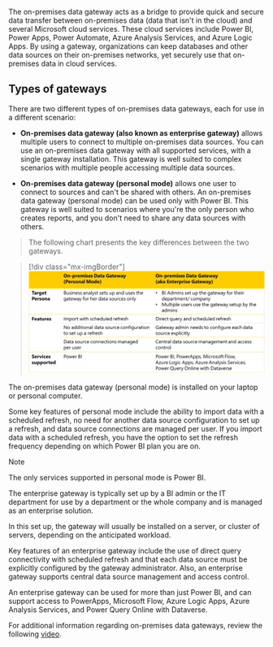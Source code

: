 The on-premises data gateway acts as a bridge to provide quick and secure data transfer between on-premises data (data that isn't in the cloud) and several Microsoft cloud services. These cloud services include Power BI, Power Apps, Power Automate, Azure Analysis Services, and Azure Logic Apps. By using a gateway, organizations can keep databases and other data sources on their on-premises networks, yet securely use that on-premises data in cloud services.

## Types of gateways

There are two different types of on-premises data gateways, each for use in a different scenario:

-   **On-premises data gateway (also known as enterprise gateway)** allows multiple users to connect to multiple on-premises data sources. You can use an on-premises data gateway with all supported services, with a single gateway installation. This gateway is well suited to complex scenarios with multiple people accessing multiple data sources.

-   **On-premises data gateway (personal mode)** allows one user to connect to sources and can't be shared with others. An on-premises data gateway (personal mode) can be used only with Power BI. This gateway is well suited to scenarios where you're the only person who creates reports, and you don't need to share any data sources with others.

> The following chart presents the key differences between the two gateways.

> [!div class="mx-imgBorder"]
> [![Graphic of a chart comparing the on-premises personal mode gateway versus enterprise gateway.](../media/personal-mode-enterprise-gateway.png)](../media/personal-mode-enterprise-gateway.png#lightbox)

The on-premises data gateway (personal mode) is installed on your laptop or personal computer.

Some key features of personal mode include the ability to import data with a scheduled refresh, no need for another data source configuration to set up a refresh, and data source connections are managed per user. If you import data with a scheduled refresh, you have the option to set the refresh frequency depending on which Power BI plan you are on.

> [!NOTE]
> The only services supported in personal mode is Power BI.

The enterprise gateway is typically set up by a BI admin or the IT department for use by a department or the whole company and is managed as an enterprise solution.

In this set up, the gateway will usually be installed on a server, or cluster of servers, depending on the anticipated workload.

Key features of an enterprise gateway include the use of direct query connectivity with scheduled refresh and that each data source must be explicitly configured by the gateway administrator. Also, an enterprise gateway supports central data source management and access control.

An enterprise gateway can be used for more than just Power BI, and can support access to PowerApps, Microsoft Flow, Azure Logic Apps, Azure Analysis Services, and Power Query Online with Dataverse.

For additional information regarding on-premises data gateways, review the following [video](https://community.powerbi.com/t5/MBAS-Gallery/Microsoft-Power-BI-Flow-and-PowerApps-Connecting-to-data-using/m-p/712575/?azure-portal=true).